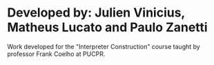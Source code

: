# Developed by: Julien Vinicius, Matheus Lucato and Paulo Zanetti

Work developed for the "Interpreter Construction" course taught by professor Frank Coelho at PUCPR.
